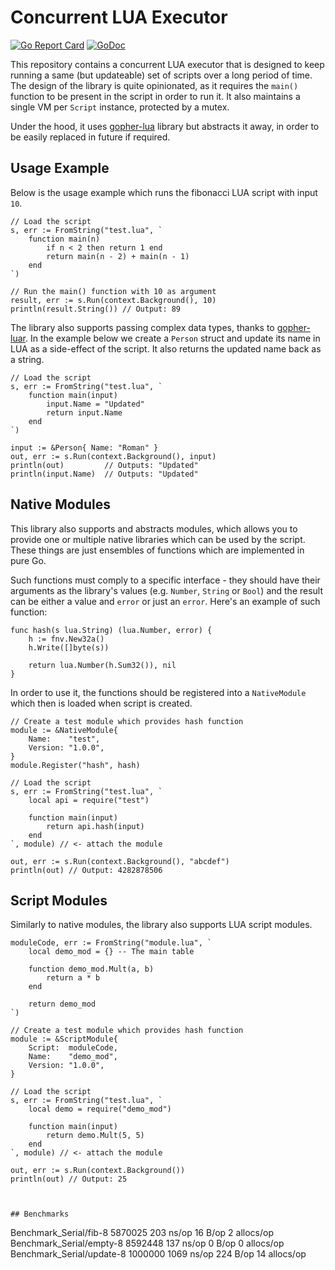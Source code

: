# Concurrent LUA Executor

[![Go Report Card](https://goreportcard.com/badge/github.com/kelindar/lua)](https://goreportcard.com/report/github.com/kelindar/lua)
[![GoDoc](https://godoc.org/github.com/kelindar/lua?status.svg)](https://godoc.org/github.com/kelindar/lua)

This repository contains a concurrent LUA executor that is designed to keep running a same (but updateable) set of scripts over a long period of time. The design of the library is quite opinionated, as it requires the `main()` function to be present in the script in order to run it. It also maintains a single VM per `Script` instance, protected by a mutex.

Under the hood, it uses [gopher-lua](https://github.com/yuin/gopher-lua) library but abstracts it away, in order to be easily replaced in future if required. 


## Usage Example
Below is the usage example which runs the fibonacci LUA script with input `10`.

```
// Load the script
s, err := FromString("test.lua", `
    function main(n)
        if n < 2 then return 1 end
        return main(n - 2) + main(n - 1)
    end
`)

// Run the main() function with 10 as argument
result, err := s.Run(context.Background(), 10)
println(result.String()) // Output: 89
```

The library also supports passing complex data types, thanks to [gopher-luar](https://github.com/layeh/gopher-luar). In the example below we create a `Person` struct and update its name in LUA as a side-effect of the script. It also returns the updated name back as a string.

```
// Load the script
s, err := FromString("test.lua", `
    function main(input)
        input.Name = "Updated"
        return input.Name
    end
`)

input := &Person{ Name: "Roman" }
out, err := s.Run(context.Background(), input)
println(out)         // Outputs: "Updated"
println(input.Name)  // Outputs: "Updated"
```

## Native Modules

This library also supports and abstracts modules, which allows you to provide one or multiple native libraries which can be used by the script. These things are just ensembles of functions which are implemented in pure Go. 

Such functions must comply to a specific interface - they should have their arguments as the library's values (e.g. `Number`, `String` or `Bool`) and the result can be either a value and `error` or just an `error`. Here's an example of such function:
```
func hash(s lua.String) (lua.Number, error) {
	h := fnv.New32a()
	h.Write([]byte(s))

	return lua.Number(h.Sum32()), nil
}
```

In order to use it, the functions should be registered into a `NativeModule` which then is loaded when script is created.
```
// Create a test module which provides hash function
module := &NativeModule{
    Name:    "test",
    Version: "1.0.0",
}
module.Register("hash", hash)

// Load the script
s, err := FromString("test.lua", `
    local api = require("test")

    function main(input)
        return api.hash(input)
    end
`, module) // <- attach the module

out, err := s.Run(context.Background(), "abcdef")
println(out) // Output: 4282878506

```

## Script Modules 

Similarly to native modules, the library also supports LUA script modules. 

```
moduleCode, err := FromString("module.lua", `
    local demo_mod = {} -- The main table

    function demo_mod.Mult(a, b)
        return a * b
    end

    return demo_mod
`)

// Create a test module which provides hash function
module := &ScriptModule{
    Script:  moduleCode,
    Name:    "demo_mod",
    Version: "1.0.0",
}

// Load the script
s, err := FromString("test.lua", `
    local demo = require("demo_mod")

    function main(input)
        return demo.Mult(5, 5)
    end
`, module) // <- attach the module

out, err := s.Run(context.Background())
println(out) // Output: 25



## Benchmarks

```
Benchmark_Serial/fib-8         	 5870025	       203 ns/op	      16 B/op	       2 allocs/op
Benchmark_Serial/empty-8       	 8592448	       137 ns/op	       0 B/op	       0 allocs/op
Benchmark_Serial/update-8      	 1000000	      1069 ns/op	     224 B/op	      14 allocs/op
```